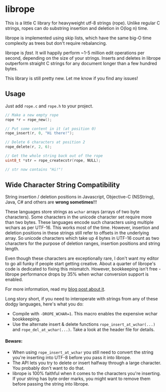 librope
=======

This is a little C library for heavyweight utf-8 strings (rope). Unlike regular C strings, ropes can do substring insertion and deletion in O(log n) time.

librope is implemented using skip lists, which have the same big-O time complexity as trees but don't require rebalancing.

librope is _fast_. It will happily perform ~1-5 million edit operations per second, depending on the size of your strings. Inserts and deletes in librope outperform straight C strings for any document longer than a few hundred bytes.

This library is still pretty new. Let me know if you find any issues!

Usage
-----

Just add `rope.c` and `rope.h` to your project.

```c
// Make a new empty rope
rope *r = rope_new();

// Put some content in it (at position 0)
rope_insert(r, 0, "Hi there!");

// Delete 6 characters at position 2
rope_delete(r, 2, 6);

// Get the whole string back out of the rope
uint8_t *str = rope_createcstr(rope, NULL);

// str now contains "Hi!"!
```

Wide Character String Compatibility
-----------------------------------

String insertion / deletion positions in Javascript, Objective-C (NSString), Java, C# and others are **wrong sometimes**!!!

These languages store strings as `wchar` arrays (arrays of two byte characters). Some characters in the unicode character set require more than two bytes. These languages encode such characters using multiple wchars as per UTF-16. This works most of the time. However, insertion and deletion positions in these strings still refer to offsets in the underlying array. So unicode characters which take up 4 bytes in UTF-16 count as two characters for the purpose of deletion ranges, insertion positions and string length.

Even though these characters are exceptionally rare, I don't want my editor to go all funky if people start getting creative. About a quarter of librope's code is dedicated to fixing this mismatch. However, bookkeeping isn't free - librope performance drops by 35% when wchar conversion support is enabled.

For more information, read my [blog post about it](http://josephg.com/post/31707645955/string-length-lies).

Long story short, if you need to interoperate with strings from any of these dodgy languages, here's what you do:

- Compile with `-DROPE_WCHAR=1`. This macro enables the expensive wchar bookkeeping.
- Use the alternate insert & delete functions `rope_insert_at_wchar(...)` and `rope_del_at_wchar(...)`. Take a look at the header file for details.

#### Beware:

- When using `rope_insert_at_wchar` you still need to convert the string you're inserting into UTF-8 before you pass it into librope.
- The API lets you try to delete or insert halfway through a large character. You probably don't want to do that.
- librope is 100% faithful when it comes to the characters you're inserting. If your string has byte order marks, you might want to remove them before passing the string into librope.

